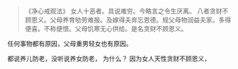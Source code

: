 > 《净心戒观法》
> 女人十恶者。具说难穷。今略言之令生厌离。
> 八者贪财不顾恩义。父母养育劬劳难报。及嫁得夫弃忘恩德。规父母物润益夫家。多得便喜。不称便恨。父母饥寒无心供给。是名贪财不顾恩义。

任何事物都有原因，父母重男轻女也有原因。

都说养儿防老，没听说养女防老，
为什么？
因为女人天性贪财不顾恩义，